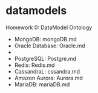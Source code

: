 # datamodels
Homework 0: DataModel Ontology

* MongoDB: mongoDB.md
* Oracle Database: Oracle.md
* 
* PostgreSQL:  Postgre.md
* Redis: Redis.md
* CassandraL: cssandra.md
* Amazon Aurora: Aurora.md
* MariaDB: mariaDB.md
